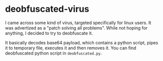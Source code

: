 # deobfuscated-virus

I came across some kind of virus, targeted specifically for linux users. It was advertized as a "patch solving all problems".
While not hoping for anything, I decided to try to deobfuscate it.

It basically decodes base64 payload, which contains a python script, pipes it to temporary file, executes it and then removes it.
You can find deobfuscated python script in `deobfuscated.py`.
